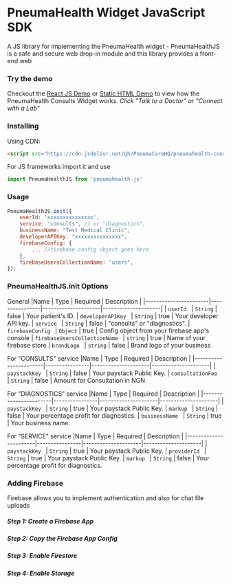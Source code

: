 # PneumaHealth Widget JavaScript SDK

A JS library for implementing the PneumaHealth widget - PneumaHealthJS is a safe and secure web drop-in module and this library provides a front-end web

### Try the demo
Checkout the [React JS Demo](https://codesandbox.io/s/pneumahealth-js-demo-yo832) or [Static HTML Demo](https://codesandbox.io/s/pneumahealth-js-html-demo-ihd3i) to view how the PneumaHealth Consults Widget works. *Click "Talk to a Doctor" or "Connect with a Lab"*

### Installing

Using CDN:
```html
<script src="https://cdn.jsdelivr.net/gh/PneumaCareHQ/pneumahealth-consults-js@1.0.6/dist/bundle.js"/>
```

For JS frameworks import it and use
```js
import PneumaHealthJS from 'pneumahealth-js'
```

### Usage

```js
PneumaHealthJS.init({
    userId: 'xxxxxxxxxxxxxxx',
    service: "consults", // or "diagnostics",
    businessName: "Test Medical Clinic",
    developerAPIKey: "xxxxxxxxxxxxxxx",
    firebaseConfig: {
        ... //firebase config object goes here
    },
    firebaseUsersCollectionName: "users",
});
```


### PneumaHealthJS.init Options
General
|Name                   | Type           | Required            | Description         |
|-----------------------|----------------|---------------------|---------------------|
|  `userId `             | `String`       | false                | Your patient's ID.
|  `developerAPIKey `             | `String`       | true                | Your developer API key.
|  `service `             | `String`       | false                | "consults" or "diagnostics".
|  `firebaseConfig `             | `Object`       | true                | Config object from your firebase app's console
|  `firebaseUsersCollectionName `             | `string`       | true                | Name of your firebase store
|  `brandLogo `             | `string`       | false                | Brand logo of your business


For "CONSULTS" service
|Name                   | Type           | Required            | Description         |
|-----------------------|----------------|---------------------|---------------------|
|  `paystackKey `             | `String`       | false | Your paystack Public Key.
|  `consultationFee `             | `String`       | false | Amount for Consultation in NGN

For "DIAGNOSTICS" service
|Name                   | Type           | Required            | Description         |
|-----------------------|----------------|---------------------|---------------------|
|  `paystackKey `             | `String`       | true | Your paystack Public Key.
|  `markup `             | `String`       | false                | Your percentage profit for diagnostics.
|  `businessName `             | `String`       | true | Your business name.

For "SERVICE" service
|Name                   | Type           | Required            | Description         |
|-----------------------|----------------|---------------------|---------------------|
|  `paystackKey `             | `String`       | true | Your paystack Public Key.
|  `providerId `             | `String`       | true | Your paystack Public Key.
|  `markup `             | `String`       | false                | Your percentage profit for diagnostics.

### Adding Firebase
Firebase allows you to implement authentication and also for chat file uploads

##### Step 1: Create a Firebase App
##### Step 2: Copy the Firebase App Config
##### Step 3: Enable Firestore 
##### Step 4: Enable Storage 
